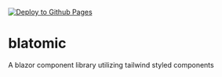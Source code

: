 [![Deploy to Github Pages](https://github.com/Unskilledcrab/blatomic/actions/workflows/github_page.yml/badge.svg?branch=Main)](https://github.com/Unskilledcrab/blatomic/actions/workflows/github_page.yml)
# blatomic
A blazor component library utilizing tailwind styled components
